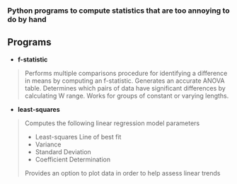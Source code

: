 ### Python programs to compute statistics that are too annoying to do by hand
## Programs
* **f-statistic**
> Performs multiple comparisons procedure for identifying a difference in means by computing an f-statistic. Generates an accurate ANOVA table. Determines which pairs of data have significant differences by calculating W range. Works for groups of constant or varying lengths. 
* **least-squares**
> Computes the following linear regression model parameters
> * Least-squares Line of best fit
> * Variance
> * Standard Deviation
> * Coefficient Determination
> 
> Provides an option to plot data in order to help assess linear trends
